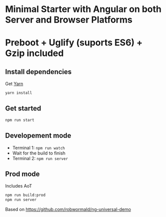 # Minimal Starter with Angular on both Server and Browser Platforms

# Preboot + Uglify (suports ES6) + Gzip included

## Install dependencies
Get [Yarn](https://yarnpkg.com)
```sh
yarn install
```

## Get started
```sh
npm run start
```
## Developement mode
* Terminal 1: ```npm run watch```
* Wait for the build to finish
* Terminal 2: ```npm run server```

## Prod mode
Includes AoT
```sh
npm run build:prod
npm run server
```

Based on https://github.com/robwormald/ng-universal-demo

